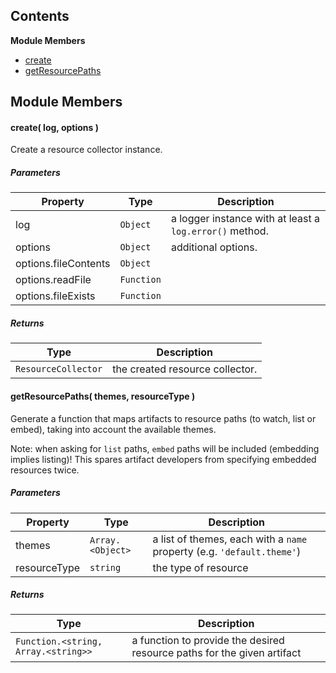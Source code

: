 

## Contents

**Module Members**
- [create](#create)
- [getResourcePaths](#getResourcePaths)

## Module Members
#### <a name="create"></a>create( log, options )
Create a resource collector instance.

##### Parameters
| Property | Type | Description |
| -------- | ---- | ----------- |
| log | `Object` |  a logger instance with at least a `log.error()` method. |
| options | `Object` |  additional options. |
| options.fileContents | `Object` |   |
| options.readFile | `Function` |   |
| options.fileExists | `Function` |   |

##### Returns
| Type | Description |
| ---- | ----------- |
| `ResourceCollector` |  the created resource collector. |

#### <a name="getResourcePaths"></a>getResourcePaths( themes, resourceType )
Generate a function that maps artifacts to resource paths (to watch, list or embed),
taking into account the available themes.

Note: when asking for `list` paths, `embed` paths will be included (embedding implies listing)!
This spares artifact developers from specifying embedded resources twice.

##### Parameters
| Property | Type | Description |
| -------- | ---- | ----------- |
| themes | `Array.<Object>` |  a list of themes, each with a `name` property (e.g. `'default.theme'`) |
| resourceType | `string` |  the type of resource |

##### Returns
| Type | Description |
| ---- | ----------- |
| `Function.<string, Array.<string>>` |  a function to provide the desired resource paths for the given artifact |
